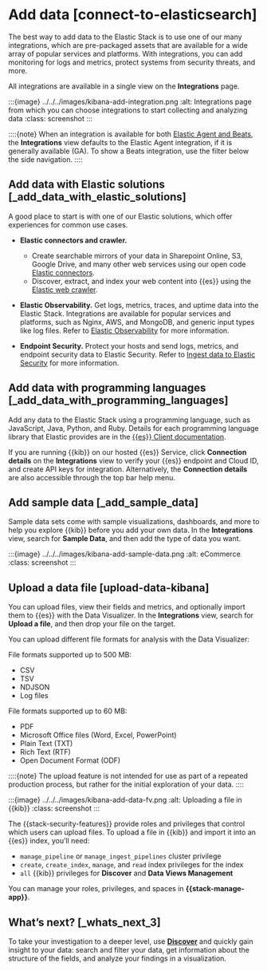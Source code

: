 # Add data [connect-to-elasticsearch]

The best way to add data to the Elastic Stack is to use one of our many integrations, which are pre-packaged assets that are available for a wide array of popular services and platforms. With integrations, you can add monitoring for logs and metrics, protect systems from security threats, and more.

All integrations are available in a single view on the **Integrations** page.

:::{image} ../../../images/kibana-add-integration.png
:alt: Integrations page from which you can choose integrations to start collecting and analyzing data
:class: screenshot
:::

::::{note}
When an integration is available for both [Elastic Agent and Beats](../../../manage-data/ingest/tools.md), the **Integrations** view defaults to the Elastic Agent integration, if it is generally available (GA). To show a Beats integration, use the filter below the side navigation.
::::



## Add data with Elastic solutions [_add_data_with_elastic_solutions]

A good place to start is with one of our Elastic solutions, which offer experiences for common use cases.

* **Elastic connectors and crawler.**

    * Create searchable mirrors of your data in Sharepoint Online, S3, Google Drive, and many other web services using our open code [Elastic connectors](elasticsearch://docs/reference/ingestion-tools/search-connectors/index.md).
    * Discover, extract, and index your web content into {{es}} using the [Elastic web crawler](https://www.elastic.co/guide/en/enterprise-search/current/crawler.html).

* **Elastic Observability.** Get logs, metrics, traces, and uptime data into the Elastic Stack. Integrations are available for popular services and platforms, such as Nginx, AWS, and MongoDB, and generic input types like log files. Refer to [Elastic Observability](../../../solutions/observability/get-started/what-is-elastic-observability.md) for more information.
* **Endpoint Security.** Protect your hosts and send logs, metrics, and endpoint security data to Elastic Security. Refer to [Ingest data to Elastic Security](../../../solutions/security/get-started/ingest-data-to-elastic-security.md) for more information.


## Add data with programming languages [_add_data_with_programming_languages]

Add any data to the Elastic Stack using a programming language, such as JavaScript, Java, Python, and Ruby. Details for each programming language library that Elastic provides are in the [{{es}} Client documentation](https://www.elastic.co/guide/en/elasticsearch/client/index.html).

If you are running {{kib}} on our hosted {{es}} Service, click **Connection details** on the **Integrations** view to verify your {{es}} endpoint and Cloud ID, and create API keys for integration. Alternatively, the **Connection details** are also accessible through the top bar help menu.


## Add sample data [_add_sample_data]

Sample data sets come with sample visualizations, dashboards, and more to help you explore {{kib}} before you add your own data. In the **Integrations** view, search for **Sample Data**, and then add the type of data you want.

:::{image} ../../../images/kibana-add-sample-data.png
:alt: eCommerce
:class: screenshot
:::


## Upload a data file [upload-data-kibana]

You can upload files, view their fields and metrics, and optionally import them to {{es}} with the Data Visualizer. In the **Integrations** view, search for **Upload a file**, and then drop your file on the target.

You can upload different file formats for analysis with the Data Visualizer:

File formats supported up to 500 MB:

* CSV
* TSV
* NDJSON
* Log files

File formats supported up to 60 MB:

* PDF
* Microsoft Office files (Word, Excel, PowerPoint)
* Plain Text (TXT)
* Rich Text (RTF)
* Open Document Format (ODF)

::::{note}
The upload feature is not intended for use as part of a repeated production process, but rather for the initial exploration of your data.
::::


:::{image} ../../../images/kibana-add-data-fv.png
:alt: Uploading a file in {{kib}}
:class: screenshot
:::

The {{stack-security-features}} provide roles and privileges that control which users can upload files. To upload a file in {{kib}} and import it into an {{es}} index, you’ll need:

* `manage_pipeline` or `manage_ingest_pipelines` cluster privilege
* `create`, `create_index`, `manage`, and `read` index privileges for the index
* `all` {{kib}} privileges for **Discover** and **Data Views Management**

You can manage your roles, privileges, and spaces in **{{stack-manage-app}}**.


## What’s next? [_whats_next_3]

To take your investigation to a deeper level, use [**Discover**](../../../explore-analyze/discover.md) and quickly gain insight to your data: search and filter your data, get information about the structure of the fields, and analyze your findings in a visualization.
